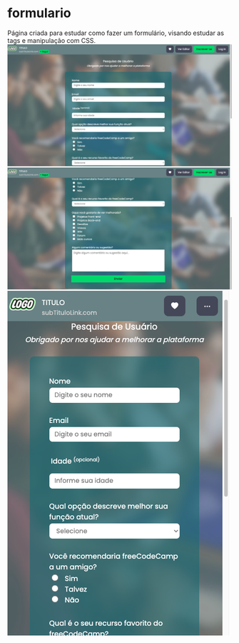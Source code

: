 # formulario
 Página criada para estudar como fazer um formulário, visando estudar as tags e manipulação com CSS.
 ![alt text](https://github.com/IrineuAlmeidaJr/formulario/blob/main/ImagemPrevia/img1.png?raw=true![image](https://user-images.githubusercontent.com/66287053/148461705-041b02b6-f3f0-4b97-be07-90853b1c4df2.png))
 ![alt text](https://github.com/IrineuAlmeidaJr/formulario/blob/main/ImagemPrevia/img2.png?raw=true![image](https://user-images.githubusercontent.com/66287053/148461762-bdd23565-1263-4508-8d91-6fb57ace09a2.png))
  ![alt text](https://github.com/IrineuAlmeidaJr/formulario/blob/main/ImagemPrevia/img3.png)
